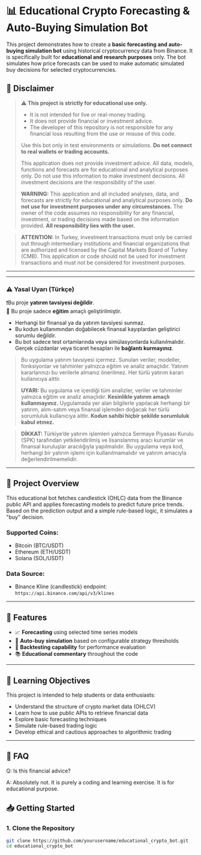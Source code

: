 # 📊 Educational Crypto Forecasting & Auto-Buying Simulation Bot

This project demonstrates how to create a **basic forecasting and auto-buying simulation bot** using historical cryptocurrency data from Binance. It is specifically built for **educational and research purposes** only. The bot simulates how price forecasts can be used to make automatic simulated buy decisions for selected cryptocurrencies.

## 🚨 Disclaimer

> **⚠️ This project is strictly for educational use only.**
>
> - It is not intended for live or real-money trading.
> - It does not provide financial or investment advice.
> - The developer of this repository is not responsible for any financial loss resulting from the use or misuse of this code.
>
> Use this bot only in test environments or simulations. **Do not connect to real wallets or trading accounts.**
> 
> This application does not provide investment advice. All data, models, functions and forecasts are for educational and analytical purposes only. Do not use this information to make investment decisions. All investment decisions are the responsibility of the user.
> 
> **WARNING:** This application and all included analyses, data, and forecasts are strictly for educational and analytical purposes only. **Do not use for investment purposes under any circumstances.** The owner of the code assumes no responsibility for any financial, investment, or trading decisions made based on the information provided. **All responsibility lies with the user.**

> **ATTENTION:** In Turkey, investment transactions must only be carried out through intermediary institutions and financial organizations that are authorized and licensed by the Capital Markets Board of Turkey (CMB). This application or code should not be used for investment transactions and must not be considered for investment purposes.

---
---

### ⚠️ Yasal Uyarı (Türkçe)

❗️Bu proje **yatırım tavsiyesi değildir**.  
📌 Bu proje sadece **eğitim** amaçlı geliştirilmiştir.

- Herhangi bir finansal ya da yatırım tavsiyesi sunmaz.  
- Bu kodun kullanımından doğabilecek finansal kayıplardan geliştirici sorumlu değildir.  
- Bu bot sadece test ortamlarında veya simülasyonlarda kullanılmalıdır. Gerçek cüzdanlar veya ticaret hesapları ile **bağlantı kurmayınız**.
> Bu uygulama yatırım tavsiyesi içermez. Sunulan veriler, modeller, fonksiyonlar ve tahminler yalnızca eğitim ve analiz amaçlıdır. Yatırım kararlarınızı bu verilerle almanız önerilmez. Her türlü yatırım kararı kullanıcıya aittir.
> 
> **UYARI:** Bu uygulama ve içerdiği tüm analizler, veriler ve tahminler yalnızca eğitim ve analiz amaçlıdır. **Kesinlikle yatırım amaçlı kullanmayınız.** Uygulamada yer alan bilgilerle yapılacak herhangi bir yatırım, alım-satım veya finansal işlemden doğacak her türlü sorumluluk kullanıcıya aittir. **Kodun sahibi hiçbir şekilde sorumluluk kabul etmez.**

> **DİKKAT:** Türkiye’de yatırım işlemleri yalnızca Sermaye Piyasası Kurulu (SPK) tarafından yetkilendirilmiş ve lisanslanmış aracı kurumlar ve finansal kuruluşlar aracılığıyla yapılmalıdır. Bu uygulama veya kod, herhangi bir yatırım işlemi için kullanılmamalıdır ve yatırım amacıyla değerlendirilmemelidir.

---

## 📌 Project Overview

This educational bot fetches candlestick (OHLC) data from the Binance public API and applies forecasting models to predict future price trends. Based on the prediction output and a simple rule-based logic, it simulates a "buy" decision.

### Supported Coins:
- Bitcoin (BTC/USDT)
- Ethereum (ETH/USDT)
- Solana (SOL/USDT)

### Data Source:
- Binance Kline (candlestick) endpoint:  
  `https://api.binance.com/api/v3/klines`

---

## 🔧 Features

- 📈 **Forecasting** using selected time series models
- 🤖 **Auto-buy simulation** based on configurable strategy thresholds
- 🧪 **Backtesting capability** for performance evaluation
- 📚 **Educational commentary** throughout the code

---

## 🧠 Learning Objectives

This project is intended to help students or data enthusiasts:

- Understand the structure of crypto market data (OHLCV)
- Learn how to use public APIs to retrieve financial data
- Explore basic forecasting techniques
- Simulate rule-based trading logic
- Develop ethical and cautious approaches to algorithmic trading

---
## 🙋 FAQ

Q: Is this financial advice?

A: Absolutely not. It is purely a coding and learning exercise. It is for educational purpose.

## 📥 Getting Started

### 1. Clone the Repository
```bash
git clone https://github.com/yourusername/educational_crypto_bot.git
cd educational_crypto_bot



